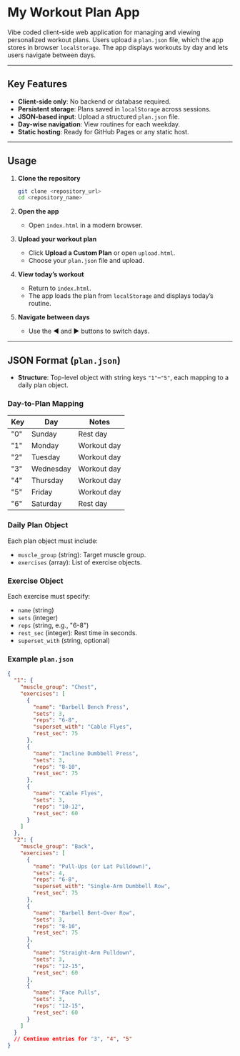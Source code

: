# My Workout Plan App

Vibe coded client-side web application for managing and viewing personalized workout plans. Users upload a `plan.json` file, which the app stores in browser `localStorage`. The app displays workouts by day and lets users navigate between days.

---

## Key Features

* **Client-side only**: No backend or database required.
* **Persistent storage**: Plans saved in `localStorage` across sessions.
* **JSON-based input**: Upload a structured `plan.json` file.
* **Day-wise navigation**: View routines for each weekday.
* **Static hosting**: Ready for GitHub Pages or any static host.

---

## Usage

1. **Clone the repository**

   ```bash
   git clone <repository_url>
   cd <repository_name>
   ```

2. **Open the app**

   * Open `index.html` in a modern browser.

3. **Upload your workout plan**

   * Click **Upload a Custom Plan** or open `upload.html`.
   * Choose your `plan.json` file and upload.

4. **View today’s workout**

   * Return to `index.html`.
   * The app loads the plan from `localStorage` and displays today’s routine.

5. **Navigate between days**

   * Use the ◀️ and ▶️ buttons to switch days.

---

## JSON Format (`plan.json`)
* **Structure**: Top-level object with string keys `"1"`–`"5"`, each mapping to a daily plan object.

### Day-to-Plan Mapping

| Key | Day       | Notes       |
| --- | --------- | ----------- |
| "0" | Sunday    | Rest day    |
| "1" | Monday    | Workout day |
| "2" | Tuesday   | Workout day |
| "3" | Wednesday | Workout day |
| "4" | Thursday  | Workout day |
| "5" | Friday    | Workout day |
| "6" | Saturday  | Rest day    |

### Daily Plan Object

Each plan object must include:

* `muscle_group` (string): Target muscle group.
* `exercises` (array): List of exercise objects.

### Exercise Object

Each exercise must specify:

* `name` (string)
* `sets` (integer)
* `reps` (string, e.g., "6-8")
* `rest_sec` (integer): Rest time in seconds.
* `superset_with` (string, optional)

### Example `plan.json`

```json
{
  "1": {
    "muscle_group": "Chest",
    "exercises": [
      {
        "name": "Barbell Bench Press",
        "sets": 3,
        "reps": "6-8",
        "superset_with": "Cable Flyes",
        "rest_sec": 75
      },
      {
        "name": "Incline Dumbbell Press",
        "sets": 3,
        "reps": "8-10",
        "rest_sec": 75
      },
      {
        "name": "Cable Flyes",
        "sets": 3,
        "reps": "10-12",
        "rest_sec": 60
      }
    ]
  },
  "2": {
    "muscle_group": "Back",
    "exercises": [
      {
        "name": "Pull-Ups (or Lat Pulldown)",
        "sets": 4,
        "reps": "6-8",
        "superset_with": "Single-Arm Dumbbell Row",
        "rest_sec": 75
      },
      {
        "name": "Barbell Bent-Over Row",
        "sets": 3,
        "reps": "8-10",
        "rest_sec": 75
      },
      {
        "name": "Straight-Arm Pulldown",
        "sets": 3,
        "reps": "12-15",
        "rest_sec": 60
      },
      {
        "name": "Face Pulls",
        "sets": 3,
        "reps": "12-15",
        "rest_sec": 60
      }
    ]
  }
  // Continue entries for "3", "4", "5"
}
```
